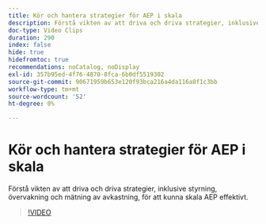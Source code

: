 ```yaml
---
title: Kör och hantera strategier för AEP i skala
description: Förstå vikten av att driva och driva strategier, inklusive styrning, övervakning och mätning av avkastning, för att kunna skala AEP effektivt.
doc-type: Video Clips
duration: 290
index: false
hide: true
hidefromtoc: true
recommendations: noCatalog, noDisplay
exl-id: 357b95ed-4f76-4870-8fca-6b0df5519302
source-git-commit: 90671959b653e120f93bca216a4da116a8f1c3bb
workflow-type: tm+mt
source-wordcount: '52'
ht-degree: 0%

---
```


# Kör och hantera strategier för AEP i skala

Förstå vikten av att driva och driva strategier, inklusive styrning, övervakning och mätning av avkastning, för att kunna skala AEP effektivt.

<!-- 62_S655_3442541_289_run-and-operate-strategies-for-aep-at-scale -->
>[!VIDEO](https://video.tv.adobe.com/v/3458330/?learn=on&enablevpops=true)
